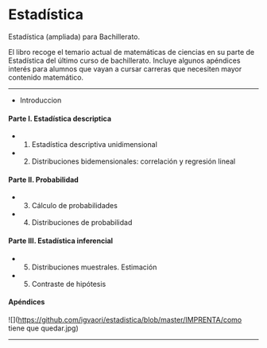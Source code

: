 # Estadística
Estadística (ampliada) para Bachillerato.


El libro recoge el temario actual de matemáticas de ciencias en su parte de Estadística del último curso de bachillerato. 
Incluye algunos apéndices interés para alumnos que vayan a cursar carreras que necesiten mayor contenido matemático.

__________________

- Introduccion
#### Parte I. Estadística descriptica
- 1. Estadística descriptiva unidimensional
- 2. Distribuciones bidemensionales: correlación y regresión lineal
#### Parte II. Probabilidad
- 3. Cálculo de probabilidades
- 4. Distribuciones de probabilidad
#### Parte III. Estadística inferencial
- 5. Distribuciones muestrales. Estimación
- 5. Contraste de hipótesis
#### Apéndices

![](https://github.com/igvaori/estadistica/blob/master/IMPRENTA/como tiene que quedar.jpg)

__________________
